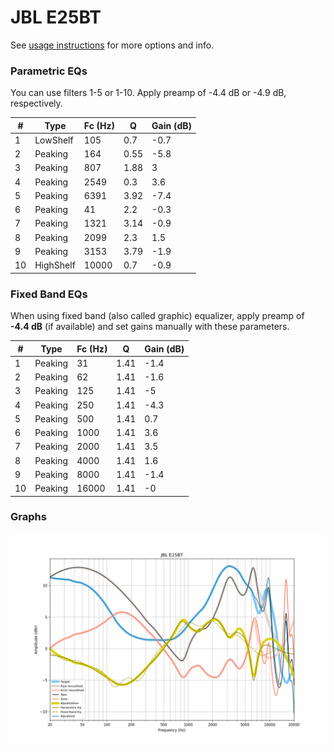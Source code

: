 # JBL E25BT
See [usage instructions](https://github.com/jaakkopasanen/AutoEq#usage) for more options and info.

### Parametric EQs
You can use filters 1-5 or 1-10. Apply preamp of -4.4 dB or -4.9 dB, respectively.

|   # | Type      |   Fc (Hz) |    Q |   Gain (dB) |
|-----|-----------|-----------|------|-------------|
|   1 | LowShelf  |       105 | 0.7  |        -0.7 |
|   2 | Peaking   |       164 | 0.55 |        -5.8 |
|   3 | Peaking   |       807 | 1.88 |         3   |
|   4 | Peaking   |      2549 | 0.3  |         3.6 |
|   5 | Peaking   |      6391 | 3.92 |        -7.4 |
|   6 | Peaking   |        41 | 2.2  |        -0.3 |
|   7 | Peaking   |      1321 | 3.14 |        -0.9 |
|   8 | Peaking   |      2099 | 2.3  |         1.5 |
|   9 | Peaking   |      3153 | 3.79 |        -1.9 |
|  10 | HighShelf |     10000 | 0.7  |        -0.9 |

### Fixed Band EQs
When using fixed band (also called graphic) equalizer, apply preamp of **-4.4 dB** (if available) and set gains manually with these parameters.

|   # | Type    |   Fc (Hz) |    Q |   Gain (dB) |
|-----|---------|-----------|------|-------------|
|   1 | Peaking |        31 | 1.41 |        -1.4 |
|   2 | Peaking |        62 | 1.41 |        -1.6 |
|   3 | Peaking |       125 | 1.41 |        -5   |
|   4 | Peaking |       250 | 1.41 |        -4.3 |
|   5 | Peaking |       500 | 1.41 |         0.7 |
|   6 | Peaking |      1000 | 1.41 |         3.6 |
|   7 | Peaking |      2000 | 1.41 |         3.5 |
|   8 | Peaking |      4000 | 1.41 |         1.6 |
|   9 | Peaking |      8000 | 1.41 |        -1.4 |
|  10 | Peaking |     16000 | 1.41 |        -0   |

### Graphs
![](./JBL%20E25BT.png)
